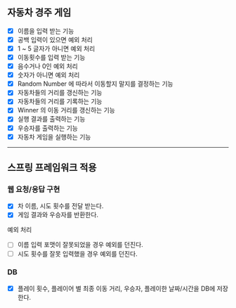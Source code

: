 
## 자동차 경주 게임

- [x] 이름을 입력 받는 기능
- [x] 공백 입력이 있으면 예외 처리
- [x] 1 ~ 5 글자가 아니면 예외 처리
- [x] 이동횟수를 입력 받는 기능
- [x] 음수거나 0인 예외 처리
- [x] 숫자가 아니면 예외 처리
- [x] Random Number 에 따라서 이동할지 말지를 결정하는 기능
- [x] 자동차들의 거리를 갱신하는 기능
- [x] 자동차들의 거리를 기록하는 기능
- [x] Winner 의 이동 거리를 갱신하는 기능
- [x] 실행 결과를 출력하는 기능
- [x] 우승자를 출력하는 기능
- [x] 자동차 게임을 실행하는 기능

---

## 스프링 프레임워크 적용

### 웹 요청/응답 구현

- [x] 차 이름, 시도 횟수를 전달 받는다.
- [x] 게임 결과와 우승자를 반환한다.

예외 처리

- [ ] 이름 입력 포맷이 잘못되었을 경우 예외를 던진다.
- [ ] 시도 횟수를 잘못 입력했을 경우 예외를 던진다.

### DB

- [x] 플레이 횟수, 플레이어 별 최종 이동 거리, 우승자, 플레이한 날짜/시간을 DB에 저장한다.
